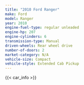 ```yaml
---
title: "2010 Ford Ranger"
make: Ford
model: Ranger
year: 2010
engine-fuel-type: regular unleaded
engine-hp: 207
engine-cylinders: 6
transmission-type: Manual
driven-wheels: Rear wheel drive
number-of-doors: 2
market-category: N/A
vehicle-size: Compact
vehicle-style: Extended Cab Pickup
---
```


{{< car_info >}}
